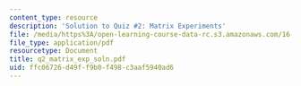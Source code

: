 ```yaml
---
content_type: resource
description: 'Solution to Quiz #2: Matrix Experiments'
file: /media/https%3A/open-learning-course-data-rc.s3.amazonaws.com/16-881-robust-system-design-summer-1998/ffc06726d49ff9b0f498c3aaf5940ad6_q2_matrix_exp_soln.pdf
file_type: application/pdf
resourcetype: Document
title: q2_matrix_exp_soln.pdf
uid: ffc06726-d49f-f9b0-f498-c3aaf5940ad6
---
```

